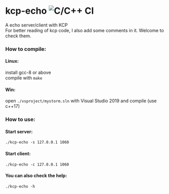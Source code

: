 # kcp-echo ![C/C++ CI](https://github.com/wenqvip/kcp-echo/workflows/C/C++%20CI/badge.svg?branch=master)
A echo server/client with KCP  
For better reading of kcp code, I also add some comments in it. Welcome to check them.

### How to compile:
#### Linux: 
install gcc-8 or above  
compile with `make`  
#### Win:
open `./vsproject/mystorm.sln` with Visual Studio 2019 and compile (use c++17)
### How to use:
#### Start server:  
`./kcp-echo -s 127.0.0.1 1060`  
#### Start client:  
`./kcp-echo -c 127.0.0.1 1060`  
#### You can also check the help:  
`./kcp-echo -h`  
